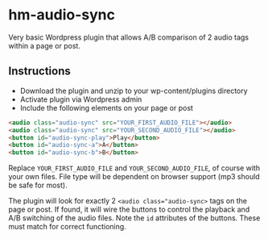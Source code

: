 # hm-audio-sync

Very basic Wordpress plugin that allows A/B comparison of 2 audio tags within a page or post.

## Instructions

* Download the plugin and unzip to your wp-content/plugins directory
* Activate plugin via Wordpress admin
* Include the following elements on your page or post

```html
<audio class="audio-sync" src="YOUR_FIRST_AUDIO_FILE"></audio>
<audio class="audio-sync" src="YOUR_SECOND_AUDIO_FILE"></audio>
<button id="audio-sync-play">Play</button>
<button id="audio-sync-a">A</button>
<button id="audio-sync-b">B</button>
```

Replace `YOUR_FIRST_AUDIO_FILE` and `YOUR_SECOND_AUDIO_FILE`, of course with your own files. File type will be dependent on browser support (mp3 should be safe for most).

The plugin will look for exactly 2 `<audio class="audio-sync>` tags on the page or post. If found, it will wire the buttons to control the playback and A/B switching of the audio files. Note the `id` attributes of the buttons. These must match for correct functioning.
